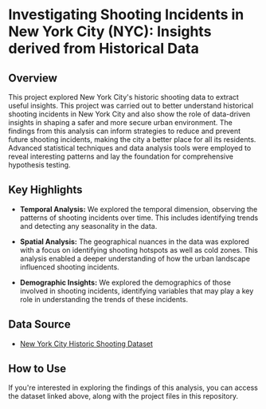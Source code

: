 # Investigating Shooting Incidents in New York City (NYC): Insights derived from Historical Data

## Overview

This project explored New York City's historic shooting data to extract useful insights. This project was carried out to better understand historical shooting incidents in New York City and also show the role of data-driven insights in shaping a safer and more secure urban environment. The findings from this analysis can inform strategies to reduce and prevent future shooting incidents, making the city a better place for all its residents. Advanced statistical techniques and data analysis tools were employed to reveal interesting patterns and lay the foundation for comprehensive hypothesis testing.

## Key Highlights

- **Temporal Analysis:** We explored the temporal dimension, observing the patterns of shooting incidents over time. This includes identifying trends and detecting any seasonality in the data.

- **Spatial Analysis:** The geographical nuances in the data was explored with a focus on identifying shooting hotspots as well as cold zones. This analysis enabled a deeper understanding of how the urban landscape influenced shooting incidents.

- **Demographic Insights:** We explored the demographics of those involved in shooting incidents, identifying variables that may play a key role in understanding the trends of these incidents.

## Data Source

- [New York City Historic Shooting Dataset](https://data.cityofnewyork.us/Public-Safety/NYPD-Shooting-Incident-Data-Historic-/833y-fsy8)

## How to Use

If you're interested in exploring the findings of this analysis, you can access the dataset linked above, along with the project files in this repository.

